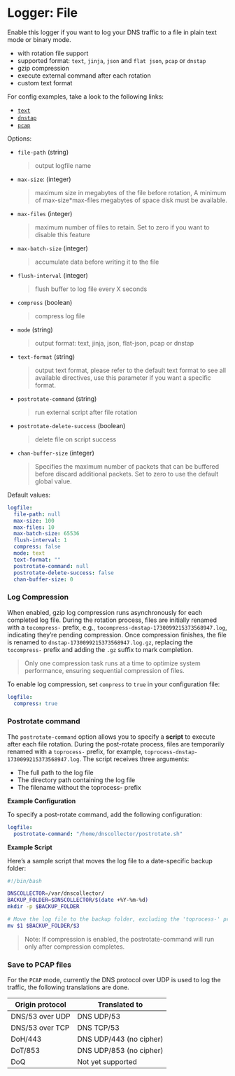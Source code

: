 # Logger: File

Enable this logger if you want to log your DNS traffic to a file in plain text mode or binary mode.

* with rotation file support
* supported format: `text`, `jinja`, `json` and `flat json`, `pcap` or `dnstap`
* gzip compression
* execute external command after each rotation
* custom text format

For config examples, take a look to the following links:

* [`text`](../_examples/use-case-7.yml)
* [`dnstap`](../_examples/use-case-13.yml)
* [`pcap`](../_examples/use-case-1.yml)

Options:

* `file-path` (string)
  > output logfile name

* `max-size`: (integer)
  > maximum size in megabytes of the file before rotation, 
  > A minimum of max-size*max-files megabytes of space disk must be available.

* `max-files` (integer)
  > maximum number of files to retain. Set to zero if you want to disable this feature

* `max-batch-size` (integer)
  > accumulate data before writing it to the file

* `flush-interval` (integer)
  > flush buffer to log file every X seconds

* `compress` (boolean)
  > compress log file

* `mode` (string)
  > output format: text, jinja, json, flat-json, pcap or dnstap

* `text-format` (string)
  > output text format, please refer to the default text format to see all
  > available directives, use this parameter if you want a specific format.

* `postrotate-command` (string)
  > run external script after file rotation

* `postrotate-delete-success` (boolean)
  > delete file on script success

* `chan-buffer-size` (integer)
  > Specifies the maximum number of packets that can be buffered before discard additional packets.
  > Set to zero to use the default global value.

Default values:

```yaml
logfile:
  file-path: null
  max-size: 100
  max-files: 10
  max-batch-size: 65536
  flush-interval: 1
  compress: false
  mode: text
  text-format: ""
  postrotate-command: null
  postrotate-delete-success: false
  chan-buffer-size: 0
```

### Log Compression

When enabled, gzip log compression runs asynchronously for each completed log file. 
During the rotation process, files are initially renamed with a `tocompress-` prefix, e.g., `tocompress-dnstap-1730099215373568947.log`, 
indicating they’re pending compression. Once compression finishes, the file is renamed to `dnstap-1730099215373568947.log.gz`, 
replacing the `tocompress-` prefix and adding the `.gz` suffix to mark completion.

> Only one compression task runs at a time to optimize system performance, ensuring sequential compression of files.

To enable log compression, set `compress` to `true` in your configuration file:

```yaml
logfile:
  compress: true
```

### Postrotate command

The `postrotate-command` option allows you to specify a **script** to execute after each file rotation. During the post-rotate process, files are temporarily renamed with a `toprocess-` prefix, for example, `toprocess-dnstap-1730099215373568947.log`. The script receives three arguments:
- The full path to the log file
- The directory path containing the log file
- The filename without the toprocess- prefix

**Example Configuration**

To specify a post-rotate command, add the following configuration:

```yaml
logfile:
  postrotate-command: "/home/dnscollector/postrotate.sh"
```

**Example Script**

Here’s a sample script that moves the log file to a date-specific backup folder:

```bash
#!/bin/bash

DNSCOLLECTOR=/var/dnscollector/
BACKUP_FOLDER=$DNSCOLLECTOR/$(date +%Y-%m-%d)
mkdir -p $BACKUP_FOLDER

# Move the log file to the backup folder, excluding the 'toprocess-' prefix from the filename
mv $1 $BACKUP_FOLDER/$3
```

> Note: If compression is enabled, the postrotate-command will run only after compression completes.

### Save to PCAP files

For the `PCAP` mode, currently the DNS protocol over UDP is used to log the traffic, the following translations are done.

| Origin protocol        | Translated to                  |
| -----------------------|--------------------------------|
| DNS/53 over UDP        | DNS UDP/53                     |
| DNS/53 over TCP        | DNS TCP/53                     |
| DoH/443                | DNS UDP/443 (no cipher)        |
| DoT/853                | DNS UDP/853 (no cipher)        |
| DoQ                    | Not yet supported              |
